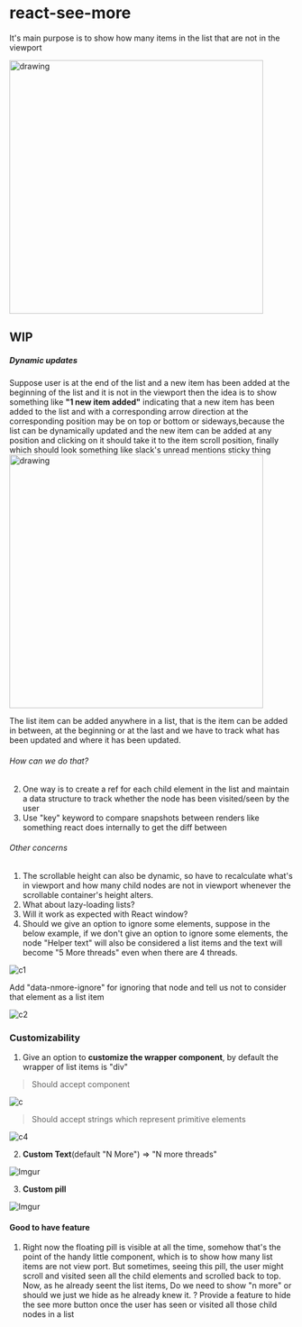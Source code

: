 # react-see-more

It's main purpose is to show how many items in the list that are not in the 
viewport

<img src="https://i.imgur.com/bXOnppc.png" alt="drawing" height=450/>


## WIP
##### Dynamic updates
Suppose user is at the end of the list and a new item has been added at the 
beginning of the list and it is not in the viewport then the idea is to show 
something like 
**"1 new item added"** indicating that a new item has been added to the list and 
with a corresponding arrow direction at the corresponding position may be on top or
bottom or sideways,because the list can be dynamically updated and the new item 
can be added at any position and clicking on it should take it to the item 
scroll position, finally which should look something like slack's unread 
mentions sticky thing
<img src="https://i.imgur.com/TZrf8Ci.png" alt="drawing" height=450/>

The list item can be added anywhere in a list, that is the item can be 
added in between, at the beginning or at the last and we have to track what 
has been updated and where it has been updated.

###### How can we do that?
2) One way is to create a ref for each child element in the list
and maintain a data structure to track whether the node has been visited/seen
by the user
3) Use "key" keyword to compare snapshots between renders like something 
react does internally to get the diff between

###### Other concerns
1) The scrollable height can also be dynamic, so have to recalculate what's 
in viewport and how many child nodes are not in viewport whenever the 
scrollable container's height alters.
2) What about lazy-loading lists?
3) Will it work as expected with React window?
4) Should we give an option to ignore some elements, suppose in the below 
example, if we don't give an option to ignore some elements, the node "Helper
 text" will also be considered a list items and the text will become "5 More 
 threads" even when there are 4 threads.

![c1](https://i.imgur.com/2LN0aXb.png)

Add "data-nmore-ignore" for ignoring that node and  tell us not to consider that element as a list item

![c2](https://i.imgur.com/A8UH4jo.png)

### Customizability
1) Give an option to **customize the wrapper component**, by default the wrapper of 
list items is "div"

> Should accept component

![c](https://i.imgur.com/eWjE9Nk.png)

> Should accept strings which represent primitive elements

![c4](https://i.imgur.com/pEEb0rw.png)

2) **Custom Text**(default "N More") => "N more threads"

![Imgur](https://i.imgur.com/sFADjxh.png)

3) **Custom pill**

![Imgur](https://i.imgur.com/pPVuVZK.png)

#### Good to have feature
1) Right now the floating pill is visible at all the time, somehow that's the point of the handy little component, which is to show how many list items are not view port. But sometimes, seeing this pill, the user might scroll and visited seen all the child elements and scrolled back to top. Now, as he already seent the list items, Do we need to show "n more" or should we just we hide as he already knew it. ? 
Provide a feature to hide the see more button once the user has seen or 
visited all those child nodes in a list
